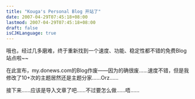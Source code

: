 ```yaml
---
title: "Kouga's Personal Blog 开站了"
date: 2007-04-29T07:45:18+08:00
lastmod: 2007-04-29T07:45:18+08:00
draft: false
isCJKLanguage: true
---
```


哦也，经过几多磨难，终于重新找到一个速度、功能、稳定性都不错的免费Blog站点啦~~

在此宣布，my.donews.com的Blog作废——因为的确很废……速度不错，但是我修改了10+次的主题居然还是主题分家……Orz……

接下来……应该是导入文章了吧……不过要怎么做……唔……